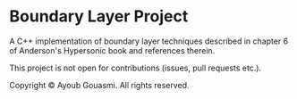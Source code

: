 # Boundary Layer Project

A C++ implementation of boundary layer techniques described in chapter 6 of Anderson's Hypersonic book and references therein.

This project is not open for contributions (issues, pull requests etc.).

Copyright © Ayoub Gouasmi. All rights reserved.